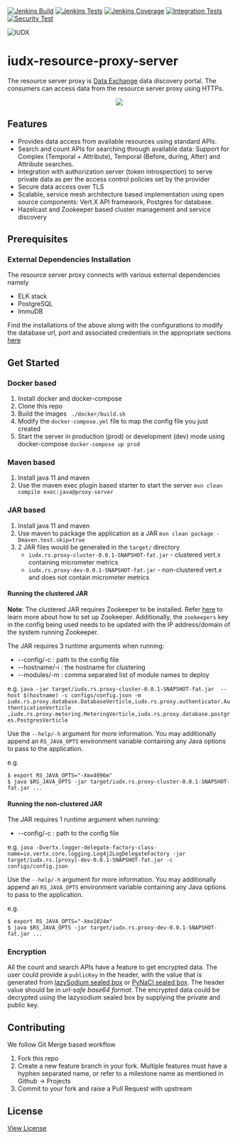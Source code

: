 [![Jenkins Build](https://img.shields.io/jenkins/build?jobUrl=https%3A%2F%2Fjenkins.iudx.io%2Fview%2Fiudx-master%2Fjob%2FIUDX%2520RS-Proxy%2520(master)%2520pipeline%2F&label=Build)](https://jenkins.iudx.io/view/iudx-master/job/IUDX%20RS-Proxy%20(master)%20pipeline/lastBuild/)
[![Jenkins Tests](https://img.shields.io/jenkins/tests?jobUrl=https%3A%2F%2Fjenkins.iudx.io%2Fview%2Fiudx-master%2Fjob%2FIUDX%2520RS-Proxy%2520(master)%2520pipeline%2F&label=Unit%20Test)](https://jenkins.iudx.io/view/iudx-master/job/IUDX%20RS-Proxy%20(master)%20pipeline/lastBuild/testReport/)
[![Jenkins Coverage](https://img.shields.io/jenkins/coverage/jacoco?jobUrl=https%3A%2F%2Fjenkins.iudx.io%2Fview%2Fiudx-master%2Fjob%2FIUDX%2520RS-Proxy%2520(master)%2520pipeline%2F&label=Coverage)](https://jenkins.iudx.io/view/iudx-master/job/IUDX%20RS-Proxy%20(master)%20pipeline/lastBuild/jacoco/)
[![Integration Tests](https://img.shields.io/jenkins/build?jobUrl=https%3A%2F%2Fjenkins.iudx.io%2Fview%2Fiudx-master%2Fjob%2FIUDX%2520RS-Proxy%2520(master)%2520pipeline%2F&label=Integration%20Tests)](https://jenkins.iudx.io/view/iudx-master/job/IUDX%20RS-Proxy%20(master)%20pipeline/lastBuild/Integration_20Test_20Report/)
[![Security Test](https://img.shields.io/jenkins/build?jobUrl=https%3A%2F%2Fjenkins.iudx.io%2Fview%2Fiudx-master%2Fjob%2FIUDX%2520RS-Proxy%2520(master)%2520pipeline%2F&label=Security%20Test)](https://jenkins.iudx.io/view/iudx-master/job/IUDX%20RS-Proxy%20(master)%20pipeline/lastBuild/zap/)

![IUDX](./docs/iudx.png)

# iudx-resource-proxy-server

The resource server proxy is [Data Exchange](https://iudx.org.in) data discovery portal.
The consumers can access data from the resource server proxy using HTTPs.

<p align="center">
<img src="./docs/RS Proxy.png">
</p>


## Features

- Provides data access from available resources using standard APIs.
- Search and count APIs for searching through available data: Support for Complex (Temporal +  Attribute), Temporal (Before, during, After) and Attribute searches.
- Integration with authorization server (token introspection) to serve private data as per the access control policies set by the provider
- Secure data access over TLS 
- Scalable, service mesh architecture based implementation using open source components: Vert.X API framework, Postgres for database.
- Hazelcast and Zookeeper based cluster management and service discovery


## Prerequisites 
### External Dependencies Installation 

The resource server proxy connects with various external dependencies namely
- ELK stack 
- PostgreSQL
- ImmuDB


Find the installations of the above along with the configurations to modify the database url, port and associated credentials in the appropriate sections
 [here](SETUP.md)

## Get Started

### Docker based
1. Install docker and docker-compose
2. Clone this repo
3. Build the images 
   ` ./docker/build.sh`
4. Modify the `docker-compose.yml` file to map the config file you just created
5. Start the server in production (prod) or development (dev) mode using docker-compose 
   ` docker-compose up prod `


### Maven based
1. Install java 11 and maven
2. Use the maven exec plugin based starter to start the server 
   `mvn clean compile exec:java@proxy-server`
   
### JAR based
1. Install java 11 and maven
2. Use maven to package the application as a JAR
   `mvn clean package -Dmaven.test.skip=true`
3. 2 JAR files would be generated in the `target/` directory
   - `iudx.rs.proxy-cluster-0.0.1-SNAPSHOT-fat.jar` - clustered vert.x containing micrometer metrics
   - `iudx.rs.proxy-dev-0.0.1-SNAPSHOT-fat.jar` - non-clustered vert.x and does not contain micrometer metrics

#### Running the clustered JAR

**Note**: The clustered JAR requires Zookeeper to be installed. Refer [here](https://zookeeper.apache.org/doc/r3.3.3/zookeeperStarted.html) to learn more about how to set up Zookeeper. Additionally, the `zookeepers` key in the config being used needs to be updated with the IP address/domain of the system running Zookeeper.

The JAR requires 3 runtime arguments when running:

* --config/-c : path to the config file
* --hostname/-i : the hostname for clustering
* --modules/-m : comma separated list of module names to deploy

e.g. `java -jar target/iudx.rs.proxy-cluster-0.0.1-SNAPSHOT-fat.jar  --host $(hostname) -c configs/config.json -m iudx.rs.proxy.database.DatabaseVerticle,iudx.rs.proxy.authenticator.AuthenticationVerticle 
,iudx.rs.proxy.metering.MeteringVerticle,iudx.rs.proxy.database.postgres.PostgresVerticle`

Use the `--help/-h` argument for more information. You may additionally append an `RS_JAVA_OPTS` environment variable containing any Java options to pass to the application.

e.g.
```
$ export RS_JAVA_OPTS="-Xmx4096m"
$ java $RS_JAVA_OPTS -jar target/iudx.rs.proxy-cluster-0.0.1-SNAPSHOT-fat.jar ...
```

#### Running the non-clustered JAR
The JAR requires 1 runtime argument when running:

* --config/-c : path to the config file

e.g. `java -Dvertx.logger-delegate-factory-class-name=io.vertx.core.logging.Log4j2LogDelegateFactory -jar target/iudx.rs.[proxy]-dev-0.0.1-SNAPSHOT-fat.jar -c configs/config.json`

Use the `--help/-h` argument for more information. You may additionally append an `RS_JAVA_OPTS` environment variable containing any Java options to pass to the application.

e.g.
```
$ export RS_JAVA_OPTS="-Xmx1024m"
$ java $RS_JAVA_OPTS -jar target/iudx.rs.proxy-dev-0.0.1-SNAPSHOT-fat.jar ...
```

### Encryption
All the count and search APIs have a feature to get encrypted data.
The user could provide a `publicKey` in the header, with the value that is generated from [lazySodium sealed box](https://github.com/terl/lazysodium-java/wiki/Getting-started) or [PyNaCl sealed box](https://pynacl.readthedocs.io/en/latest/).
The header value should be in _url-safe base64 format_.
The encrypted data could be decrypted using the lazysodium sealed box by supplying the private and public key.

## Contributing
We follow Git Merge based workflow 
1. Fork this repo
2. Create a new feature branch in your fork. Multiple features must have a hyphen separated name, or refer to a milestone name as mentioned in Github -> Projects 
3. Commit to your fork and raise a Pull Request with upstream

## License
[View License](./LICENSE)
